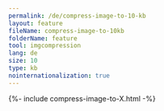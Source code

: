```yaml
---
permalink: /de/compress-image-to-10-kb
layout: feature
fileName: compress-image-to-10kb
folderName: feature
tool: imgcompression
lang: de
size: 10
type: kb
nointernationalization: true
---
```

{%- include compress-image-to-X.html -%}       
